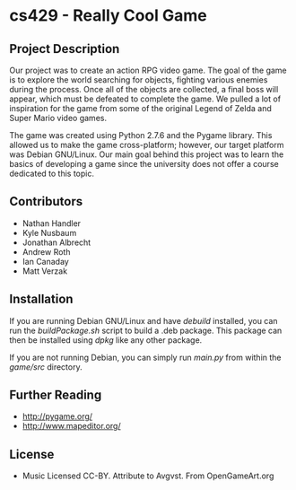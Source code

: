 cs429 - Really Cool Game
========================

Project Description
-------------------
Our project was to create an action RPG video game. The goal of the game is to explore the world searching for objects, fighting various enemies during the process. Once all of the objects are collected, a final boss will appear, which must be defeated to complete the game. We pulled a lot of inspiration for the game from some of the original Legend of Zelda and Super Mario video games.

The game was created using Python 2.7.6 and the Pygame library. This allowed us to make the game cross-platform; however, our target platform was Debian GNU/Linux. Our main goal behind this project was to learn the basics of developing a game since the university does not offer a course dedicated to this topic. 

Contributors
------------
* Nathan Handler
* Kyle Nusbaum
* Jonathan Albrecht
* Andrew Roth
* Ian Canaday
* Matt Verzak

Installation
------------
If you are running Debian GNU/Linux and have *debuild* installed, you can run the *buildPackage.sh* script to build a .deb package. This package can then be installed using *dpkg* like any other package.

If you are not running Debian, you can simply run *main.py* from within the *game/src* directory.

Further Reading
---------------
* http://pygame.org/
* http://www.mapeditor.org/

License
-------
* Music Licensed CC-BY. Attribute to Avgvst. From OpenGameArt.org
